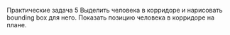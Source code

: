 Практические задача 5
Выделить человека в корридоре и нарисовать bounding box для него. Показать позицию человека в корридоре на плане. 